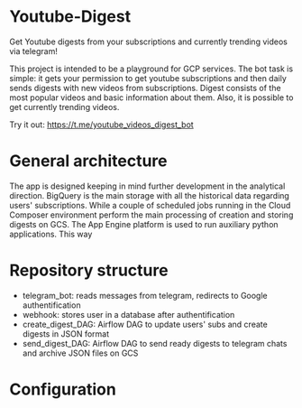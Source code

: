 # Youtube-Digest

Get Youtube digests from your subscriptions and currently trending videos via telegram!

This project is intended to be a playground for GCP services. The bot task is simple:
it gets your permission to get youtube subscriptions and then daily sends digests with new videos from subscriptions.
Digest consists of the most popular videos and basic information about them. Also, it is possible to get currently trending videos. 

Try it out: https://t.me/youtube_videos_digest_bot

# General architecture
The app is designed keeping in mind further development in the analytical direction. BigQuery is the main storage with all the historical data regarding users' subscriptions. While a couple of scheduled jobs running in the Cloud Composer environment perform the main processing of creation and storing digests on GCS. The App Engine platform is used to run auxiliary python applications. This way 

# Repository structure
* telegram_bot: reads messages from telegram, redirects to Google authentification 
* webhook: stores user in a database after authentification
* create_digest_DAG: Airflow DAG to update users' subs and create digests in JSON format
* send_digest_DAG: Airflow DAG to send ready digests to telegram chats and archive JSON files on GCS

# Configuration
